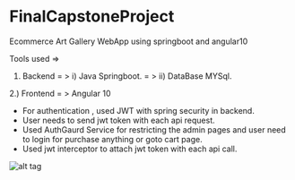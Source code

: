# FinalCapstoneProject
Ecommerce Art Gallery WebApp using springboot and angular10

Tools used => 
  1. Backend = > i) Java Springboot.
             = > ii) DataBase MYSql.
             
             
  2.) Frontend = >  Angular 10
  
* For authentication , used JWT with spring security in backend.
* User needs to send jwt token with each api request.
* Used AuthGaurd Service for restricting the admin pages and user need to login for purchase anything or goto cart page.
* Used jwt interceptor to attach jwt token with each api call.





![alt tag](https://youtu.be/0WMyQXSMblc) 
